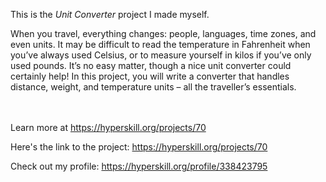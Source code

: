 This is the *Unit Converter* project I made myself.


<p>When you travel, everything changes: people, languages, time zones, and even units. It may be difficult to read the temperature in Fahrenheit when you’ve always used Celsius, or to measure yourself in kilos if you’ve only used pounds. It’s no easy matter, though a nice unit converter could certainly help! In this project, you will write a converter that handles distance, weight, and temperature units – all the traveller’s essentials.</p><br/><br/>Learn more at <a href="https://hyperskill.org/projects/70?utm_source=ide&utm_medium=ide&utm_campaign=ide&utm_content=project-card">https://hyperskill.org/projects/70</a>

Here's the link to the project: https://hyperskill.org/projects/70

Check out my profile: https://hyperskill.org/profile/338423795